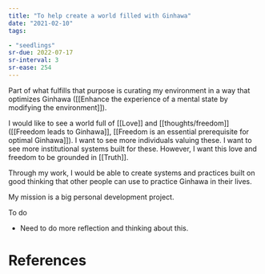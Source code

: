 ```yaml
---
title: "To help create a world filled with Ginhawa"
date: "2021-02-10"
tags:

- "seedlings"
sr-due: 2022-07-17
sr-interval: 3
sr-ease: 254
---
```


Part of what fulfills that purpose is curating my environment in a way that optimizes Ginhawa ([[Enhance the experience of a mental state by modifying the environment]]).

I would like to see a world full of [[Love]] and [[thoughts/freedom]] ([[Freedom leads to Ginhawa]], [[Freedom is an essential prerequisite for optimal Ginhawa]]). I want to see more individuals valuing these. I want to see more institutional systems built for these. However, I want this love and freedom to be grounded in [[Truth]].

Through my work, I would be able to create systems and practices built on good thinking that other people can use to practice Ginhawa in their lives.

My mission is a big personal development project.

To do

- Need to do more reflection and thinking about this.

# References
